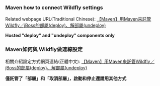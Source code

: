 ### Maven how to connect Wildfly settings

Related webpage URL(Traditional Chinese): [【Maven】用Maven來託管Wildfly／jBoss的部屬(deploy)、解部屬(undeploy)](http://n.sfs.tw/content/index/15330)

**Hosted "deploy" and "undeploy" components only**

### Maven如何與 Wildfly做連線設定

相關介紹設定方式網頁連結(正體中文): [【Maven】用Maven來託管Wildfly／jBoss的部屬(deploy)、解部屬(undeploy)](http://n.sfs.tw/content/index/15330)

**僅託管了「部屬」和「取消部屬」，啟動和停止還請用其他方式**
